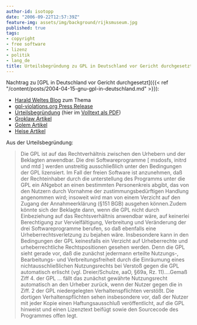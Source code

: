 ```yaml
---
author-id: isotopp
date: "2006-09-22T12:57:39Z"
feature-img: assets/img/background/rijksmuseum.jpg
published: true
tags:
- copyright
- free software
- lizenz
- politik
- lang_de
title: Urteilsbegründung zu GPL in Deutschland vor Gericht durchgesetzt
---
```

Nachtrag zu
[GPL in Deutschland vor Gericht durchgesetzt]({{< ref "/content/posts/2004-04-15-gnu-gpl-in-deutschland.md" >}}):

- [Harald Weltes Blog](http://gnumonks.org/~laforge/weblog/2006/09/22#20060922-dlink-verdict) zum Thema
- [gpl-violations.org Press Release](http://gpl-violations.org/news/20060922-dlink-judgement_frankfurt.html)
- [Urteilsbegründung](http://www.jbb.de/html/?page=news&id=48) (hier im [Volltext als PDF](http://www.jbb.de/urteil_lg_frankfurt_gpl.pdf))
- [Groklaw Artikel](http://www.groklaw.net/article.php?story=20060922134536257)
- [Golem Artikel](http://www.golem.de/0609/47974.html)
- [Heise Artikel](http://www.heise.de/newsticker/meldung/78530)

Aus der Urteilsbegründung:

> Die GPL ist auf das Rechtverhältnis zwischen den Urhebern und der
> Beklagten anwendbar. Die drei Softwareprogramme [ msdosfs, initrd und mtd
> ] werden unstreitig ausschließlich unter den Bedingungen der GPL
> lizensiert. Im Fall der freien Software ist anzunehmen, daß der
> Rechteinhaber durch die unterstellung des Programms unter die GPL ein
> ANgebot an einen bestimmten Personenkreis abgibt, das von den Nutzern
> durch Vornahme der zustimmungsbedürftigen Handlung angenommen wird;
> insoweit wird man von einem Verzicht auf den Zugang der Annahmeerklärung
> (§151 BGB) ausgehen können.Zudem könnte sich der Beklagte dann, wenn die
> GPL nicht durch Einbeziehung auf das Rechtsverhältnis anwendbar wäre, auf
> keinerlei Berechtigung zur Vervielfältigung, Verbreitung und Veränderung
> der drei Softwareprogramme berufen, so daß ebenfalls eine
> Urheberrechtsverletzung zu bejahen wäre. Insbesondere kann in den
> Bedingungen der GPL keinesfalls ein Verzicht auf Urheberrechte und
> urheberrechtliche Rechtspositionen gesehen werden. Denn die GPL sieht
> gerade vor, daß die zunächst jedermann erteilte Nutzungs-, Bearbeitungs-
> und Verbreitungsfreiheit durch die Einräumung eines nichtausschließlichen
> Nutzungsrechts bei Verstoß gegen die GPL automatisch erlischt (vgl.
> Dreier/Schulze, aaO, §69a, Rz. 11)....Gemaß Ziff 4. der GPL ... fällt das
> zunächst gewährte Nutzungsrecht automatisch an den Urheber zurück, wenn
> der Nutzer gegen die in Ziff. 2 der GPL niedergelegten Verhaltenspflichten
> verstößt. Die dortigen Verhaltenspflichten sehen insbesondere vor, daß der
> Nutzer mit jeder Kopie einen Haftungsausschluß veröffentlicht, auf die GPL
> hinweist und einen Lizenztext beifügt sowie den Sourcecode des Programmes
> offen legt.

